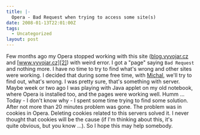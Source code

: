 ```yaml
---
title: |-
  Opera - Bad Request when trying to access some site(s)
date: 2008-01-13T22:01:00Z
tags:
  - Uncategorized
layout: post
---
```

Few months ago my Opera stopped working with this site ([blog.vyvojar.cz][1] and [www.vyvojar.cz][2]) with weird error. I got a "page" saying  `Bad Request` and nothing more. I have no time to try to find what's wrong and other sites were working. I decided that during some free time, with [Michal][3], we'll try to find out, what's wrong. I was pretty sure, that's something with server. Maybe week or two ago I was playing with Java applet on my old notebook, where Opera is installed too, and the pages were working well. Humm ... Today - I don't know why - I spent some time trying to find some solution. After not more than 20 minutes problem was gone. The problem was in cookies in Opera. Deleting cookies related to this servers solved it. I never thought that cookies will be the cause (if I'm thinking about this, it's quite obvious, but you know ...). So I hope this may help somebody.

[1]: http://blog.vyvojar.cz
[2]: http://www.vyvojar.cz
[3]: http://blog.vyvojar.cz/michal/